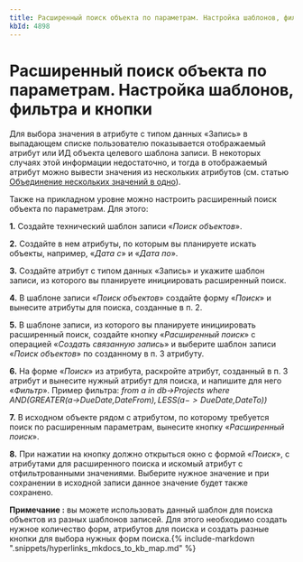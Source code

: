 ```yaml
---
title: Расширенный поиск объекта по параметрам. Настройка шаблонов, фильтра и кнопки
kbId: 4898
---
```


# Расширенный поиск объекта по параметрам. Настройка шаблонов, фильтра и кнопки

Для выбора значения в атрибуте с типом данных «Запись» в выпадающем списке пользователю показывается отображаемый атрибут или ИД объекта целевого шаблона записи. В некоторых случаях этой информации недостаточно, и тогда в отображаемый атрибут можно вывести значения из нескольких атрибутов (см. статью [Объединение нескольких значений в одно](https://kb.comindware.ru/article.php?id=1666)).

Также на прикладном уровне можно настроить расширенный поиск объекта по параметрам. Для этого:

**1.** Создайте технический шаблон записи «*Поиск объектов*».

**2.** Создайте в нем атрибуты, по которым вы планируете искать объекты, например, «*Дата с*» и «*Дата по*».

**3.** Создайте атрибут с типом данных «Запись» и укажите шаблон записи, из которого вы планируете инициировать расширенный поиск.

**4.** В шаблоне записи «*Поиск объектов*» создайте форму «*Поиск*» и вынесите атрибуты для поиска, созданные в п. 2.

**5.** В шаблоне записи, из которого вы планируете инициировать расширенный поиск, создайте кнопку «*Расширенный поиск*» с операцией «*Создать связанную запись*» и выберите шаблон записи «*Поиск объектов*» по созданному в п. 3 атрибуту.

**6.** На форме «*Поиск*» из атрибута, раскройте атрибут, созданный в п. 3 атрибут и вынесите нужный атрибут для поиска, и напишите для него «*Фильтр*». Пример фильтра: *from a in db->Projects where AND(GREATER(a->DueDate,$DateFrom),LESS(a->DueDate,$DateTo))*

**7.** В исходном объекте рядом с атрибутом, по которому требуется поиск по расширенным параметрам, вынесите кнопку «*Расширенный поиск*».

**8.** При нажатии на кнопку должно открыться окно с формой «*Поиск*», с атрибутами для расширенного поиска и искомый атрибут с отфильтрованными значениями. Выберите нужное значение и при сохранении в исходной записи данное значение будет также сохранено.

**Примечание :** вы можете использовать данный шаблон для поиска объектов из разных шаблонов записей. Для этого необходимо создать нужное количество форм, атрибутов для поиска и создать разные кнопки для выбора нужных форм поиска.{% include-markdown ".snippets/hyperlinks_mkdocs_to_kb_map.md" %}
